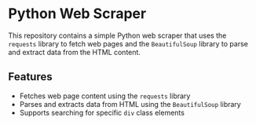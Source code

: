 # Python Web Scraper

This repository contains a simple Python web scraper that uses the `requests` library to fetch web pages and the `BeautifulSoup` library to parse and extract data from the HTML content.

## Features

- Fetches web page content using the `requests` library
- Parses and extracts data from HTML using the `BeautifulSoup` library
- Supports searching for specific `div` class elements

